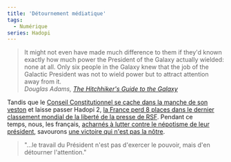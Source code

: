 ```yaml
---
title: 'Détournement médiatique'
tags:
  - Numérique
series: Hadopi
---
```


> It might not even have made much difference to them if they'd known exactly
> how much power the President of the Galaxy actually wielded: none at all. Only
> six people in the Galaxy knew that the job of the Galactic President was not
> to wield power but to attract attention away from it.  
> <cite>Douglas Adams,
> [The Hitchhiker's Guide to the Galaxy](http://www.wikiwand.com/en/The_Hitchhiker 'The Hitchhiker')</cite>

<!-- more -->

Tandis que le
[Conseil Constitutionnel se cache dans la manche de son veston](http://www.authueil.org/?2009/10/22/1472-la-non-decision-hadopi-2)
et laisse passer Hadopi 2,
[la France perd 8 places dans le dernier classement mondial de la liberté de la presse de RSF](http://www.jegoun.net/2009/10/liberte-de-la-presse.html).
Pendant ce temps, nous, les français,
[acharnés à lutter contre le népotisme de leur président](http://777socrate.blogspot.com/2009/10/jean-sarkozy-un-fils-papa.html),
savourons
[une victoire qui n'est pas la nôtre](http://www.toreador.fr/2009/10/23/paso-doble-n%c2%b0154-tout-est-perdu-fors-lhonneur/).

> "…le travail du Président n'est pas d'exercer le pouvoir, mais d'en détourner
> l'attention."
